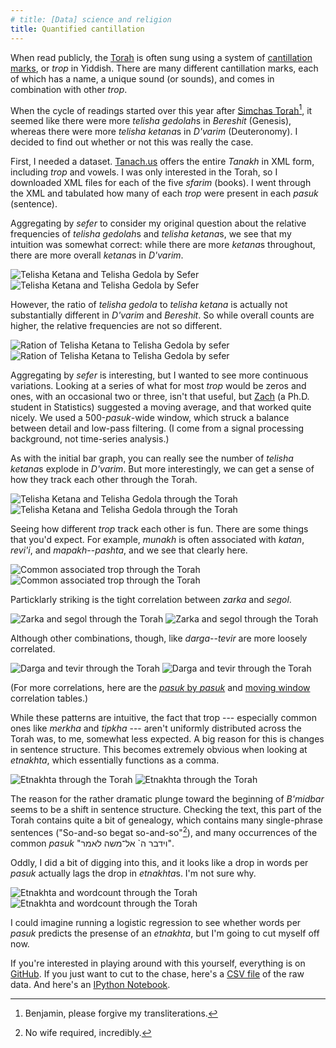 ```yaml
---
# title: [Data] science and religion
title: Quantified cantillation
---
```


When read publicly, the [Torah](https://en.wikipedia.org/wiki/Torah) is often sung using a system of [cantillation marks](https://en.wikipedia.org/wiki/Cantillation), or *trop* in Yiddish. There are many different cantillation marks, each of which has a name, a unique sound (or sounds), and comes in combination with other *trop*.

When the cycle of readings started over this year after [Simchas Torah](https://en.wikipedia.org/wiki/Simchat_Torah)[^transliteration], it seemed like there were more *telisha gedolah*s in *Bereshit* (Genesis), whereas there were more *telisha ketana*s in *D'varim* (Deuteronomy). I decided to find out whether or not this was really the case.

First, I needed a dataset. [Tanach.us](http://tanach.us) offers the entire *Tanakh* in XML form, including *trop* and vowels. I was only interested in the Torah, so I downloaded XML files for each of the five *sfarim* (books). I went through the XML and tabulated how many of each *trop* were present in each *pasuk* (sentence).

<!-- To make it easier to work with, I made an object that maps an English transliteration of each *trop* name to its respective unicode character. I then went through each of the five sfarim and tallied how many of each *trop* were in each *pasuk* (sentence). This seemed like a great opportunity to play with Pandas's MultiIndexes, so I structured the data such that each row is indexed by `(sefer, perek, pasuk)` and each column is the name of a *trop*. -->

<!-- As you might expect for count data where most *trop* don't occur every (or even most) *psukim*, the distributions of *trop* occurrence for most *trop* resemble zero-inflated Poisson distributions, although some of the more frequent *trop* look more normal, and extremely common ones like *etnakhta* or *sof pasuk* are left skewed. Because of this, after talking with my friend Zach (a Ph.D. student in Statistics), we decided to stick with a visual analysis for now. -->

<!-- ![Distributions for a common and less common trop] -->

Aggregating by *sefer* to consider my original question about the relative frequencies of *telisha gedolah*s and *telisha ketana*s, we see that my intuition was somewhat correct: while there are more *ketana*s throughout, there are more overall *ketana*s in *D'varim*.

<img src="{{site.baseurl}}/post-uploads/trop/telisha_bar.svg" alt="Telisha Ketana and Telisha Gedola by Sefer" class="svgalt svg">
<img src="{{site.baseurl}}/post-uploads/trop/telisha_bar.png" alt="Telisha Ketana and Telisha Gedola by Sefer" class="svgalt img">


However, the ratio of *telisha gedola* to *telisha ketana* is actually not substantially different in *D'varim* and *Bereshit*. So while overall counts are higher, the relative frequencies are not so different.

<img src="{{site.baseurl}}/post-uploads/trop/telisha_ratios.svg" alt="Ration of Telisha Ketana to Telisha Gedola by sefer" class="svgalt svg">
<img src="{{site.baseurl}}/post-uploads/trop/telisha_ratios.png" alt="Ration of Telisha Ketana to Telisha Gedola by sefer" class="svgalt img">

<!-- relatively more *ketana*s than *gedola*s in the middle of *Dvarim*. -->

Aggregating by *sefer* is interesting, but I wanted to see more continuous variations. Looking at a series of what for most *trop* would be zeros and ones, with an occasional two or three, isn't that useful, but [Zach](https://twitter.com/zseeskin) (a Ph.D. student in Statistics) suggested a moving average, and that worked quite nicely. We used a 500-*pasuk*-wide window, which struck a balance between detail and low-pass filtering. (I come from a signal processing background, not time-series analysis.)

As with the initial bar graph, you can really see the number of *telisha ketana*s explode in *D'varim*. But more interestingly, we can get a sense of how they track each other through the Torah.

<!-- Although I had some initial concerns about whether a mean would be meaningful for such non-normal data, it's essentially just a count of *trop* occurances in a given window normalized by the number of *psukim* in the window. -->


<img src="{{site.baseurl}}/post-uploads/trop/telisha.svg" alt="Telisha Ketana and Telisha Gedola through the Torah" class="svgalt svg">
<img src="{{site.baseurl}}/post-uploads/trop/telisha.png" alt="Telisha Ketana and Telisha Gedola through the Torah" class="svgalt img">

Seeing how different *trop* track each other is fun. There are some things that you'd expect. For example, *munakh* is often associated with *katan*, *revi'i*, and *mapakh*--*pashta*, and we see that clearly here.

<img src="{{site.baseurl}}/post-uploads/trop/common_trop.svg" alt="Common associated trop through the Torah" class="svgalt svg">
<img src="{{site.baseurl}}/post-uploads/trop/common_trop.png" alt="Common associated trop through the Torah" class="svgalt img">

Particklarly striking is the tight correlation between *zarka* and *segol*.

<img src="{{site.baseurl}}/post-uploads/trop/zarkasegol.svg" alt="Zarka and segol through the Torah" class="svgalt svg">
<img src="{{site.baseurl}}/post-uploads/trop/zarkasegol.png" alt="Zarka and segol through the Torah" class="svgalt img">

Although other combinations, though, like *darga*--*tevir* are more loosely correlated.

<img src="{{site.baseurl}}/post-uploads/trop/dargatevir.svg" alt="Darga and tevir through the Torah" class="svgalt svg">
<img src="{{site.baseurl}}/post-uploads/trop/dargatevir.png" alt="Darga and tevir through the Torah" class="svgalt img">

(For more correlations, here are the [*pasuk* by *pasuk*]({{site.baseurl}}/post-uploads/trop/rawcorr.html) and [moving window]({{site.baseurl}}/post-uploads/trop/rollingcorr.html) correlation tables.)

While these patterns are intuitive, the fact that trop --- especially common ones like *merkha* and *tipkha* --- aren't uniformly distributed across the Torah was, to me, somewhat less expected. A big reason for this is changes in sentence structure. This becomes extremely obvious when looking at *etnakhta*, which essentially functions as a comma.

<img src="{{site.baseurl}}/post-uploads/trop/etnakhta.svg" alt="Etnakhta through the Torah" class="svgalt svg">
<img src="{{site.baseurl}}/post-uploads/trop/etnakhta.png" alt="Etnakhta through the Torah" class="svgalt img">

The reason for the rather dramatic plunge toward the beginning of *B'midbar* seems to be a shift in sentence structure. Checking the text, this part of the Torah contains quite a bit of genealogy, which contains many single-phrase sentences ("So-and-so begat so-and-so"[^women]), and many occurrences of the common *pasuk* "<span dir="rtl">וידבר ה` אל־משה לאמר</span>".

Oddly, I did a bit of digging into this, and it looks like a drop in words per *pasuk* actually lags the drop in *etnakhta*s. I'm not sure why.

<img src="{{site.baseurl}}/post-uploads/trop/etnakhtawordcount.svg" alt="Etnakhta and wordcount through the Torah" class="svgalt svg">
<img src="{{site.baseurl}}/post-uploads/trop/etnakhtawordcount.png" alt="Etnakhta and wordcount through the Torah" class="svgalt img">

I could imagine running a logistic regression to see whether words per *pasuk* predicts the presense of an *etnakhta*, but I'm going to cut myself off now.

If you're interested in playing around with this yourself, everything is on [GitHub](https://github.com/Noleli/trop-analysis). If you just want to cut to the chase, here's a [CSV file]({{site.baseurl}}/post-uploads/trop/trop.csv) of the raw data. And here's an [IPython Notebook](http://nbviewer.ipython.org/github/Noleli/trop-analysis/blob/master/Trop%20analysis.ipynb).

[^women]: No wife required, incredibly.

[^transliteration]: Benjamin, please forgive my transliterations.